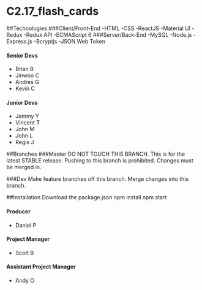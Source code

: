 # C2.17_flash_cards

##Technologies 
###Client/Front-End
-HTML
-CSS
-ReactJS
-Material UI
-Redux
-Redux API
-ECMAScript 6
###Server/Back-End
-MySQL
-Node.js
-Express.js
-Bcryptjs
-JSON Web Token


#### Senior Devs
- Brian B
- Jinwoo C
- Andres G
- Kevin C

#### Junior Devs
- Jammy Y
- Vincent T
- John M
- John L
- Regis J

##Branches ###Master DO NOT TOUCH THIS BRANCH. This is for the latest STABLE release. Pushing to this branch is prohibited. Changes must be merged in.

###Dev Make feature branches off this branch. Merge changes into this branch.

##Installation Download the package.json npm install npm start

#### Producer
- Daniel P

#### Project Manager
- Scott B
#### Assistant Project Manager
- Andy O
